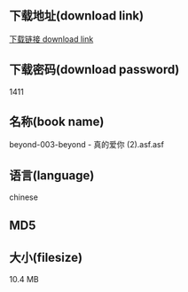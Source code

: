 ## 下载地址(download link)
[下载链接 download link](https://voluble-croquembouche-d321dc.netlify.app/?s=beyond-003-beyond+-+%E7%9C%9F%E7%9A%84%E7%88%B1%E4%BD%A0+%282%29.asf)

## 下载密码(download password)
1411

## 名称(book name)
beyond-003-beyond - 真的爱你 (2).asf.asf

## 语言(language)
chinese

## MD5


## 大小(filesize)
10.4 MB

